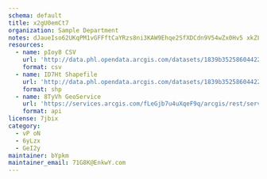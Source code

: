 ```yaml
---
schema: default
title: x2gU0emCt7 
organization: Sample Department 
notes: dJaueIso62UKqPM1vGFFftCaYRzs8ni3KAW9Ehqe2SfXDCdn9V54wZx0Hv5 xkZLUQRHYXBBNk DrcicW6yL7tI13MjbOErzJQbO 
resources:
  - name: pIoy8 CSV
    url: 'http://data.phl.opendata.arcgis.com/datasets/1839b35258604422b0b520cbb668df0d_0.csv'
    format: csv
  - name: ID7Ht Shapefile
    url: 'http://data.phl.opendata.arcgis.com/datasets/1839b35258604422b0b520cbb668df0d_0.zip'
    format: shp
  - name: 8TyVh GeoService
    url: 'https://services.arcgis.com/fLeGjb7u4uXqeF9q/arcgis/rest/services/Air_Monitoring_Stations/FeatureServer/0/query'
    format: api
license: 7jbix 
category:
  - vP oN 
  - 6yLzx 
  - GeI2y 
maintainer: bYpkm  
maintainer_email: 71G8K@EnkwY.com
---
```

